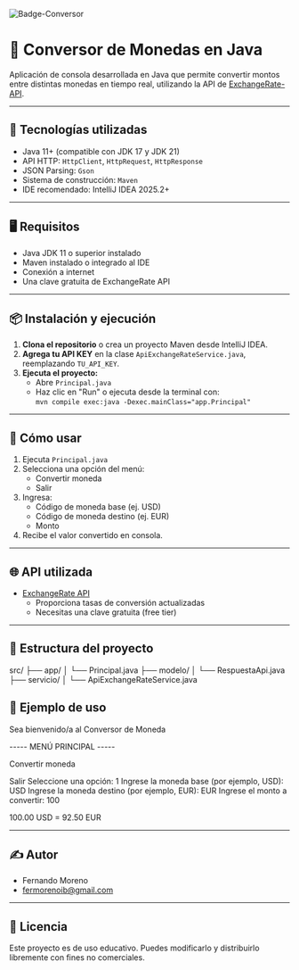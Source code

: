 
![Badge-Conversor](https://github.com/user-attachments/assets/9a44386f-0f86-4bde-88a9-221c98dfed64)

# 💱 Conversor de Monedas en Java

Aplicación de consola desarrollada en Java que permite convertir montos entre distintas monedas en tiempo real, utilizando la API de [ExchangeRate-API](https://www.exchangerate-api.com/).

---

## 🚀 Tecnologías utilizadas

- Java 11+ (compatible con JDK 17 y JDK 21)
- API HTTP: `HttpClient`, `HttpRequest`, `HttpResponse`
- JSON Parsing: `Gson`
- Sistema de construcción: `Maven`
- IDE recomendado: IntelliJ IDEA 2025.2+

---

## 🖥️ Requisitos

- Java JDK 11 o superior instalado
- Maven instalado o integrado al IDE
- Conexión a internet
- Una clave gratuita de ExchangeRate API

---

## 📦 Instalación y ejecución

1. **Clona el repositorio** o crea un proyecto Maven desde IntelliJ IDEA.
2. **Agrega tu API KEY** en la clase `ApiExchangeRateService.java`, reemplazando `TU_API_KEY`.
3. **Ejecuta el proyecto:**
    - Abre `Principal.java`
    - Haz clic en "Run" o ejecuta desde la terminal con:  
      `mvn compile exec:java -Dexec.mainClass="app.Principal"`

---

## 🧭 Cómo usar

1. Ejecuta `Principal.java`
2. Selecciona una opción del menú:
    - Convertir moneda
    - Salir
3. Ingresa:
    - Código de moneda base (ej. USD)
    - Código de moneda destino (ej. EUR)
    - Monto
4. Recibe el valor convertido en consola.

---

## 🌐 API utilizada

- [ExchangeRate API](https://www.exchangerate-api.com/)
    - Proporciona tasas de conversión actualizadas
    - Necesitas una clave gratuita (free tier)

---

## 📁 Estructura del proyecto

src/
├── app/
│ └── Principal.java
├── modelo/
│ └── RespuestaApi.java
├── servicio/
│ └── ApiExchangeRateService.java

## 📌 Ejemplo de uso

Sea bienvenido/a al Conversor de Moneda

----- MENÚ PRINCIPAL -----

Convertir moneda

Salir
Seleccione una opción: 1
Ingrese la moneda base (por ejemplo, USD): USD
Ingrese la moneda destino (por ejemplo, EUR): EUR
Ingrese el monto a convertir: 100

100.00 USD = 92.50 EUR


---

## ✍️ Autor

- Fernando Moreno
- fermorenoib@gmail.com

---

## 📝 Licencia

Este proyecto es de uso educativo. Puedes modificarlo y distribuirlo libremente con fines no comerciales.

